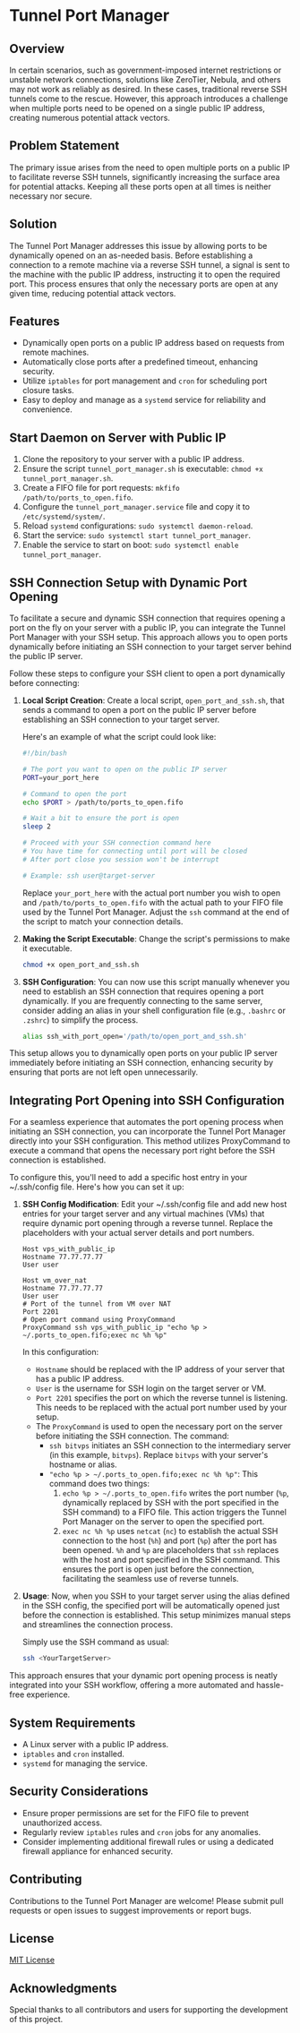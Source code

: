 # Tunnel Port Manager

## Overview

In certain scenarios, such as government-imposed internet restrictions or unstable network connections, solutions like ZeroTier, Nebula, and others may not work as reliably as desired. In these cases, traditional reverse SSH tunnels come to the rescue. However, this approach introduces a challenge when multiple ports need to be opened on a single public IP address, creating numerous potential attack vectors.

## Problem Statement

The primary issue arises from the need to open multiple ports on a public IP to facilitate reverse SSH tunnels, significantly increasing the surface area for potential attacks. Keeping all these ports open at all times is neither necessary nor secure.

## Solution

The Tunnel Port Manager addresses this issue by allowing ports to be dynamically opened on an as-needed basis. Before establishing a connection to a remote machine via a reverse SSH tunnel, a signal is sent to the machine with the public IP address, instructing it to open the required port. This process ensures that only the necessary ports are open at any given time, reducing potential attack vectors.

## Features

- Dynamically open ports on a public IP address based on requests from remote machines.
- Automatically close ports after a predefined timeout, enhancing security.
- Utilize `iptables` for port management and `cron` for scheduling port closure tasks.
- Easy to deploy and manage as a `systemd` service for reliability and convenience.

## Start Daemon on Server with Public IP

1. Clone the repository to your server with a public IP address.
2. Ensure the script `tunnel_port_manager.sh` is executable: `chmod +x tunnel_port_manager.sh`.
3. Create a FIFO file for port requests: `mkfifo /path/to/ports_to_open.fifo`.
4. Configure the `tunnel_port_manager.service` file and copy it to `/etc/systemd/system/`.
5. Reload `systemd` configurations: `sudo systemctl daemon-reload`.
6. Start the service: `sudo systemctl start tunnel_port_manager`.
7. Enable the service to start on boot: `sudo systemctl enable tunnel_port_manager`.

## SSH Connection Setup with Dynamic Port Opening

To facilitate a secure and dynamic SSH connection that requires opening a port on the fly on your server with a public IP, you can integrate the Tunnel Port Manager with your SSH setup. This approach allows you to open ports dynamically before initiating an SSH connection to your target server behind the public IP server.

Follow these steps to configure your SSH client to open a port dynamically before connecting:

1. **Local Script Creation**: Create a local script, `open_port_and_ssh.sh`, that sends a command to open a port on the public IP server before establishing an SSH connection to your target server.

    Here's an example of what the script could look like:

    ```bash
    #!/bin/bash

    # The port you want to open on the public IP server
    PORT=your_port_here

    # Command to open the port
    echo $PORT > /path/to/ports_to_open.fifo

    # Wait a bit to ensure the port is open
    sleep 2

    # Proceed with your SSH connection command here
    # You have time for connecting until port will be closed
    # After port close you session won't be interrupt
    
    # Example: ssh user@target-server
    ```

    Replace `your_port_here` with the actual port number you wish to open and `/path/to/ports_to_open.fifo` with the actual path to your FIFO file used by the Tunnel Port Manager. Adjust the `ssh` command at the end of the script to match your connection details.

2. **Making the Script Executable**: Change the script's permissions to make it executable.

    ```bash
    chmod +x open_port_and_ssh.sh
    ```

3. **SSH Configuration**: You can now use this script manually whenever you need to establish an SSH connection that requires opening a port dynamically. If you are frequently connecting to the same server, consider adding an alias in your shell configuration file (e.g., `.bashrc` or `.zshrc`) to simplify the process.

    ```bash
    alias ssh_with_port_open='/path/to/open_port_and_ssh.sh'
    ```

This setup allows you to dynamically open ports on your public IP server immediately before initiating an SSH connection, enhancing security by ensuring that ports are not left open unnecessarily.

## Integrating Port Opening into SSH Configuration

For a seamless experience that automates the port opening process when initiating an SSH connection, you can incorporate the Tunnel Port Manager directly into your SSH configuration. This method utilizes ProxyCommand to execute a command that opens the necessary port right before the SSH connection is established.

To configure this, you'll need to add a specific host entry in your ~/.ssh/config file. Here's how you can set it up:

1. **SSH Config Modification**: Edit your ~/.ssh/config file and add new host entries for your target server and any virtual machines (VMs) that require dynamic port opening through a reverse tunnel. Replace the placeholders with your actual server details and port numbers.

    ```ssh
    Host vps_with_public_ip
    Hostname 77.77.77.77
    User user
    
    Host vm_over_nat
    Hostname 77.77.77.77
    User user
    # Port of the tunnel from VM over NAT
    Port 2201
    # Open port command using ProxyCommand
    ProxyCommand ssh vps_with_public_ip "echo %p > ~/.ports_to_open.fifo;exec nc %h %p"
    ```

    In this configuration:
    - `Hostname` should be replaced with the IP address of your server that has a public IP address.
    - `User` is the username for SSH login on the target server or VM.
    - `Port 2201` specifies the port on which the reverse tunnel is listening. This needs to be replaced with the actual port number used by your setup.
    - The `ProxyCommand` is used to open the necessary port on the server before initiating the SSH connection. The command:
      - `ssh bitvps` initiates an SSH connection to the intermediary server (in this example, `bitvps`). Replace `bitvps` with your server's hostname or alias.
      - `"echo %p > ~/.ports_to_open.fifo;exec nc %h %p"`: This command does two things:
        1. `echo %p > ~/.ports_to_open.fifo` writes the port number (`%p`, dynamically replaced by SSH with the port specified in the SSH command) to a FIFO file. This action triggers the Tunnel Port Manager on the server to open the specified port.
        2. `exec nc %h %p` uses `netcat` (`nc`) to establish the actual SSH connection to the host (`%h`) and port (`%p`) after the port has been opened. `%h` and `%p` are placeholders that `ssh` replaces with the host and port specified in the SSH command. This ensures the port is open just before the connection, facilitating the seamless use of reverse tunnels.

2. **Usage**: Now, when you SSH to your target server using the alias defined in the SSH config, the specified port will be automatically opened just before the connection is established. This setup minimizes manual steps and streamlines the connection process.

    Simply use the SSH command as usual:

    ```bash
    ssh <YourTargetServer>
    ```

This approach ensures that your dynamic port opening process is neatly integrated into your SSH workflow, offering a more automated and hassle-free experience.

## System Requirements

- A Linux server with a public IP address.
- `iptables` and `cron` installed.
- `systemd` for managing the service.

## Security Considerations

- Ensure proper permissions are set for the FIFO file to prevent unauthorized access.
- Regularly review `iptables` rules and `cron` jobs for any anomalies.
- Consider implementing additional firewall rules or using a dedicated firewall appliance for enhanced security.

## Contributing

Contributions to the Tunnel Port Manager are welcome! Please submit pull requests or open issues to suggest improvements or report bugs.

## License

[MIT License](LICENSE)

## Acknowledgments

Special thanks to all contributors and users for supporting the development of this project.
